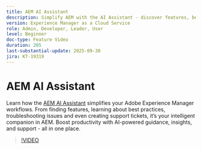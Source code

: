 ```yaml
---
title: AEM AI Assistant
description: Simplify AEM with the AI Assistant - discover features, best practices, and fix issues while boosting productivity with AI-powered support.
version: Experience Manager as a Cloud Service
role: Admin, Developer, Leader, User
level: Beginner
doc-type: Feature Video
duration: 205
last-substantial-update: 2025-09-30
jira: KT-19319
---
```


# AEM AI Assistant

Learn how the [AEM AI Assistant](https://experienceleague.adobe.com/en/docs/experience-manager-cloud-service/content/ai-in-aem/ai-assistant/ai-assistant-in-aem#) simplifies your Adobe Experience Manager workflows. From finding features, learning about best practices, troubleshooting issues and even creating support tickets, it’s your intelligent companion in AEM. Boost productivity with AI-powered guidance, insights, and support - all in one place.

>[!VIDEO](https://video.tv.adobe.com/v/3475357/?learn=on&enablevpops)
